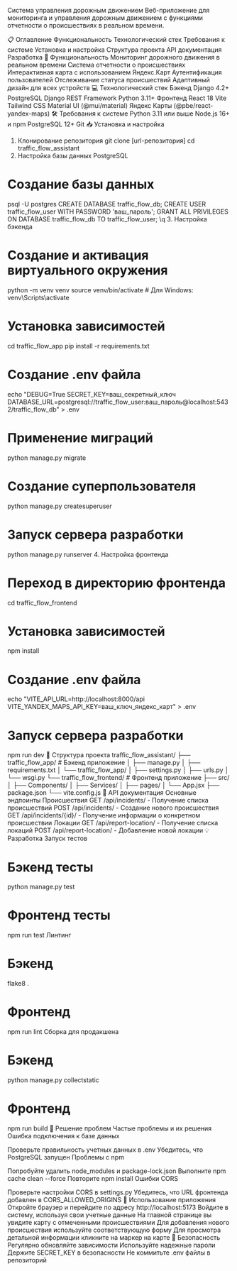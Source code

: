 Система управления дорожным движением
Веб-приложение для мониторинга и управления дорожным движением с функциями отчетности о происшествиях в реальном времени.

📋 Оглавление
Функциональность
Технологический стек
Требования к системе
Установка и настройка
Структура проекта
API документация
Разработка
🚀 Функциональность
Мониторинг дорожного движения в реальном времени
Система отчетности о происшествиях
Интерактивная карта с использованием Яндекс.Карт
Аутентификация пользователей
Отслеживание статуса происшествий
Адаптивный дизайн для всех устройств
💻 Технологический стек
Бэкенд
Django 4.2+
PostgreSQL
Django REST Framework
Python 3.11+
Фронтенд
React 18
Vite
Tailwind CSS
Material UI (@mui/material)
Яндекс Карты (@pbe/react-yandex-maps)
🛠 Требования к системе
Python 3.11 или выше
Node.js 16+ и npm
PostgreSQL 12+
Git
📥 Установка и настройка
1. Клонирование репозитория
git clone [url-репозитория]
cd traffic_flow_assistant
2. Настройка базы данных PostgreSQL
# Создание базы данных
psql -U postgres
CREATE DATABASE traffic_flow_db;
CREATE USER traffic_flow_user WITH PASSWORD 'ваш_пароль';
GRANT ALL PRIVILEGES ON DATABASE traffic_flow_db TO traffic_flow_user;
\q
3. Настройка бэкенда
# Создание и активация виртуального окружения
python -m venv venv
source venv/bin/activate  # Для Windows: venv\Scripts\activate
# Установка зависимостей
cd traffic_flow_app
pip install -r requirements.txt
# Создание .env файла
echo "DEBUG=True
SECRET_KEY=ваш_секретный_ключ
DATABASE_URL=postgresql://traffic_flow_user:ваш_пароль@localhost:5432/traffic_flow_db" > .env
# Применение миграций
python manage.py migrate
# Создание суперпользователя
python manage.py createsuperuser
# Запуск сервера разработки
python manage.py runserver
4. Настройка фронтенда
# Переход в директорию фронтенда
cd traffic_flow_frontend
# Установка зависимостей
npm install
# Создание .env файла
echo "VITE_API_URL=http://localhost:8000/api
VITE_YANDEX_MAPS_API_KEY=ваш_ключ_яндекс_карт" > .env
# Запуск сервера разработки
npm run dev
📁 Структура проекта
traffic_flow_assistant/
├── traffic_flow_app/          # Бэкенд приложение
│   ├── manage.py
│   ├── requirements.txt
│   └── traffic_flow_app/
│       ├── settings.py
│       ├── urls.py
│       └── wsgi.py
└── traffic_flow_frontend/     # Фронтенд приложение
    ├── src/
    │   ├── Components/
    │   ├── Services/
    │   ├── pages/
    │   └── App.jsx
    ├── package.json
    └── vite.config.js
📡 API документация
Основные эндпоинты
Происшествия
GET /api/incidents/ - Получение списка происшествий
POST /api/incidents/ - Создание нового происшествия
GET /api/incidents/{id}/ - Получение информации о конкретном происшествии
Локации
GET /api/report-location/ - Получение списка локаций
POST /api/report-location/ - Добавление новой локации
💡 Разработка
Запуск тестов
# Бэкенд тесты
python manage.py test
# Фронтенд тесты
npm run test
Линтинг
# Бэкенд
flake8 .
# Фронтенд
npm run lint
Сборка для продакшена
# Бэкенд
python manage.py collectstatic
# Фронтенд
npm run build
🔧 Решение проблем
Частые проблемы и их решения
Ошибка подключения к базе данных

Проверьте правильность учетных данных в .env
Убедитесь, что PostgreSQL запущен
Проблемы с npm

Попробуйте удалить node_modules и package-lock.json
Выполните npm cache clean --force
Повторите npm install
Ошибки CORS

Проверьте настройки CORS в settings.py
Убедитесь, что URL фронтенда добавлен в CORS_ALLOWED_ORIGINS
📱 Использование приложения
Откройте браузер и перейдите по адресу http://localhost:5173
Войдите в систему, используя свои учетные данные
На главной странице вы увидите карту с отмеченными происшествиями
Для добавления нового происшествия используйте соответствующую форму
Для просмотра детальной информации кликните на маркер на карте
🔐 Безопасность
Регулярно обновляйте зависимости
Используйте надежные пароли
Держите SECRET_KEY в безопасности
Не коммитьте .env файлы в репозиторий